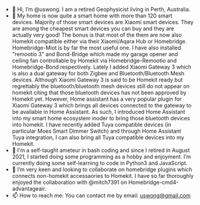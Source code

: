 - 👋 Hi, I’m @uswong.  I am a retired Geophysicist living in Perth, Australia.
- 👀 My home is now quite a smart home with more than 120 smart devices.  Majority of those smart devices are Xiaomi smart devices. They are among the cheapest smart devices you can buy and they are actually very good! The bonus is that most of the them are now also Homekit compatible either via their Xiaomi/Aqara Hub or Homebridge.  Homebridge-Miot is by far the most useful one. I have also installed "remootio 3" and Bond-Bridge which made my garage opener and ceiling fan controllable by Homekit via Homebridge-Remootio and Homebridge-Bond respectively. Lately I added Xiaomi Gateway 3 which is also a dual gateway for both Zigbee and Bluetooth/Bluetooth Mesh devices.  Although Xiaomi Gateway 3 is said to be Homekit ready but regrettably the bluetooth/bluetooth mesh devices still do not appear on homekit citing that those bluetooth devices has not been approved by Homekit yet.  However, Home assistant has a very popular plugin for Xiaomi Gateway 3 which brings all devices connected to the gateway to be available in Home Assistant.  As such, I introduced Home Assistant into my smart home ecosystem inoder to bring those bluetooth devices into homekit.  I have recently added Tuya compatible devices (in particular Moes Smart Dimmer Switch) and through Home Assistant Tuya integration, I can also bring all Tuya compatible devices into my Homekit.
- 🌱 I'm a self-taught ameteur in bash coding and since I retired in August 2021, I started doing some programming as a hobby and enjoyment.  I’m currently doing some self-learning to code in Python3 and JavaScript. 
- 💞️ I’m very keen and looking to collaborate on homebridge plugins which connects non-homekit accessaories to Homekit. I have so far thoroughly enjoyed the collaboration with @mitch7391 on Homebridge-cmd4-advantageair.
- 📫 How to reach me: You can contact me by email: uswong@gmail.com
